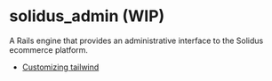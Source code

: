 # solidus_admin (WIP)

A Rails engine that provides an administrative interface to the Solidus ecommerce platform.

- [Customizing tailwind](docs/customizing_tailwind.md)
